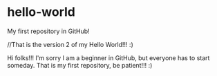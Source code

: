 # hello-world
My first repository in GitHub!

//That is the version 2 of my Hello World!!! :)

Hi folks!!! I'm sorry I am a beginner in GitHub, but everyone has to start someday.
That is my first repository, be patient!!! :)

